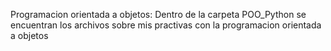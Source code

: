 Programacion orientada a objetos: Dentro de la carpeta POO_Python se encuentran los archivos sobre mis practivas con la programacion orientada a objetos
